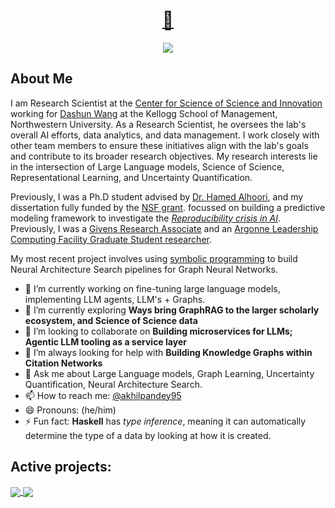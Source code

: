 <div align="center">
    <h1><a href="https://akhilpandey95.com">🏡</a></h1>
    <a href="https://komarev.com/ghpvc/?username=akhilpandey95"><img align="center" src="https://komarev.com/ghpvc/?username=akhilpandey95" /></a>
    <br>
</div>

## About Me
I am Research Scientist at the [Center for Science of Science and Innovation](https://www.kellogg.northwestern.edu/research/science-of-science.aspx) working for [Dashun Wang](https://www.dashunwang.com/) at the Kellogg School of Management, Northwestern University. As a Research Scientist, he oversees the lab's overall AI efforts, data analytics, and data management. I work closely with other team members to ensure these initiatives align with the lab's goals and contribute to its broader research objectives. My research interests lie in the intersection of Large Language models, Science of Science, Representational Learning, and Uncertainty Quantification.

Previously, I was a Ph.D student advised by [Dr. Hamed Alhoori](https://alhoori.github.io/), and my dissertation fully funded by the [NSF grant](https://www.nsf.gov/awardsearch/showAward?AWD_ID=2022443&HistoricalAwards=false). focussed on building a predictive modeling framework to investigate the [*Reproducibility crisis in AI*](https://www.science.org/doi/full/10.1126/science.359.6377.725?casa_token=B4RgaLsweT0AAAAA%3AsuAiGo_9E7o0T0WkRQPxEQVn3-X9edRZ8OatwAxM2YEifI-S2bGXYNtTwNdRDg38zqEVTqBhLYe1SfE). Previously, I was a [Givens Research Associate](https://www.anl.gov/education/givens-associates) and an [Argonne Leadership Computing Facility Graduate Student researcher](https://www.alcf.anl.gov/alcf-student-opportunities).

My most recent project involves using [symbolic programming](https://en.wikipedia.org/wiki/Symbolic_programming#:~:text=In%20computer%20programming%2C%20symbolic%20programming,if%20they%20were%20plain%20data.) to build Neural Architecture Search pipelines for Graph Neural Networks.

- 🔭 I’m currently working on fine-tuning large language models, implementing LLM agents, LLM's + Graphs.
- 🌱 I’m currently exploring **Ways bring GraphRAG to the larger scholarly ecosystem, and Science of Science data**
- 👯 I’m looking to collaborate on **Building microservices for LLMs; Agentic LLM tooling as a service layer**
- 🤔 I’m always looking for help with **Building Knowledge Graphs within Citation Networks**
- 💬 Ask me about Large Language models, Graph Learning, Uncertainty Quantification, Neural Architecture Search.
- 📫 How to reach me: [@akhilpandey95](https://x.com/akhilpandey95)
- 😄 Pronouns: (he/him)
- ⚡ Fun fact: **Haskell** has *type inference*, meaning it can automatically determine the type of a data by looking at how it is created.


## Active projects:

<a href="https://github.com/anuraghazra/github-readme-stats">
  <img align="center" src="https://github-readme-stats.vercel.app/api?username=akhilpandey95&theme=github_light&show_icons=true&include_all_commits=true&hide_border=true&count_private=true&hide_title=true&hide_rank=true&icon_color=#00CCFF&title_color=#00CCFF&card_width=100" />
</a>

<a href="https://github.com/saforem2/github-readme-stats">
  <img align="center" src="https://github-readme-stats.vercel.app/api/top-langs/?username=akhilpandey95&layout=compact&langs_count=10&theme=github_light&hide_title=true&hide_border=true&icon_color=#00CCFF&title_color=#00CCFF" />
</a>
</br>
